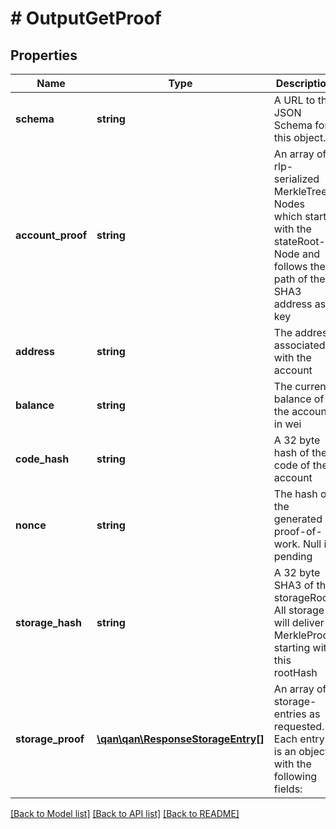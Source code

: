 # # OutputGetProof

## Properties

Name | Type | Description | Notes
------------ | ------------- | ------------- | -------------
**schema** | **string** | A URL to the JSON Schema for this object. | [optional] [readonly]
**account_proof** | **string** | An array of rlp-serialized MerkleTree-Nodes which starts with the stateRoot-Node and follows the path of the SHA3 address as key |
**address** | **string** | The address associated with the account |
**balance** | **string** | The current balance of the account in wei |
**code_hash** | **string** | A 32 byte hash of the code of the account |
**nonce** | **string** | The hash of the generated proof-of-work. Null if pending |
**storage_hash** | **string** | A 32 byte SHA3 of the storageRoot. All storage will deliver a MerkleProof starting with this rootHash |
**storage_proof** | [**\qan\qan\ResponseStorageEntry[]**](ResponseStorageEntry.md) | An array of storage-entries as requested. Each entry is an object with the following fields: |

[[Back to Model list]](../../README.md#models) [[Back to API list]](../../README.md#endpoints) [[Back to README]](../../README.md)
